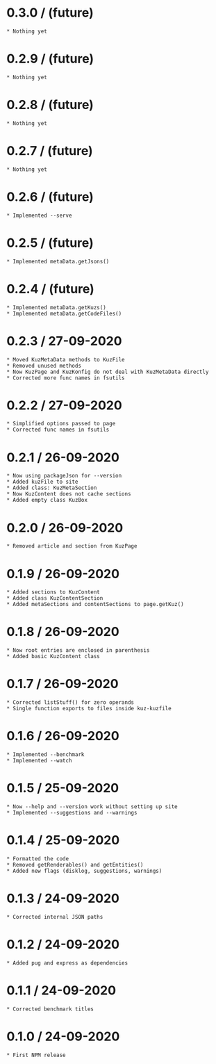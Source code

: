 
0.3.0 / (future)
====================
	* Nothing yet


0.2.9 / (future)
====================
	* Nothing yet


0.2.8 / (future)
====================
	* Nothing yet


0.2.7 / (future)
====================
	* Nothing yet


0.2.6 / (future)
====================
	* Implemented --serve


0.2.5 / (future)
====================
	* Implemented metaData.getJsons()


0.2.4 / (future)
====================
	* Implemented metaData.getKuzs()
	* Implemented metaData.getCodeFiles()


0.2.3 / 27-09-2020
====================
	* Moved KuzMetaData methods to KuzFile
	* Removed unused methods
	* Now KuzPage and KuzKonfig do not deal with KuzMetaData directly
	* Corrected more func names in fsutils


0.2.2 / 27-09-2020
====================
	* Simplified options passed to page
	* Corrected func names in fsutils


0.2.1 / 26-09-2020
====================
	* Now using packageJson for --version
	* Added kuzFile to site
	* Added class: KuzMetaSection
	* Now KuzContent does not cache sections
	* Added empty class KuzBox


0.2.0 / 26-09-2020
====================
	* Removed article and section from KuzPage


0.1.9 / 26-09-2020
====================
	* Added sections to KuzContent
	* Added class KuzContentSection
	* Added metaSections and contentSections to page.getKuz()


0.1.8 / 26-09-2020
====================
	* Now root entries are enclosed in parenthesis
	* Added basic KuzContent class


0.1.7 / 26-09-2020
====================
	* Corrected listStuff() for zero operands
	* Single function exports to files inside kuz-kuzfile


0.1.6 / 26-09-2020
====================
	* Implemented --benchmark
	* Implemented --watch


0.1.5 / 25-09-2020
====================
	* Now --help and --version work without setting up site
	* Implemented --suggestions and --warnings


0.1.4 / 25-09-2020
====================
	* Formatted the code
	* Removed getRenderables() and getEntities()
	* Added new flags (disklog, suggestions, warnings)


0.1.3 / 24-09-2020
====================
	* Corrected internal JSON paths


0.1.2 / 24-09-2020
====================
	* Added pug and express as dependencies


0.1.1 / 24-09-2020
====================
	* Corrected benchmark titles


0.1.0 / 24-09-2020
====================
	* First NPM release


